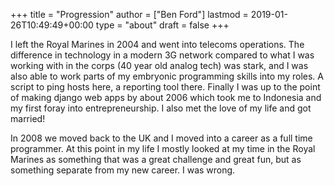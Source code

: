 +++
title = "Progression"
author = ["Ben Ford"]
lastmod = 2019-01-26T10:49:49+00:00
type = "about"
draft = false
+++

I left the Royal Marines in 2004 and went into telecoms operations. The
difference in technology in a modern 3G network compared to what I was working
with in the corps (40 year old analog tech) was stark, and I was also able to
work parts of my embryonic programming skills into my roles. A script to ping
hosts here, a reporting tool there. Finally I was up to the point of making
django web apps by about 2006 which took me to Indonesia and my first foray into
entrepreneurship. I also met the love of my life and got married!

In 2008 we moved back to the UK and I moved into a career as a full time
programmer. At this point in my life I mostly looked at my time in the Royal
Marines as something that was a great challenge and great fun, but as something
separate from my new career. I was wrong.
